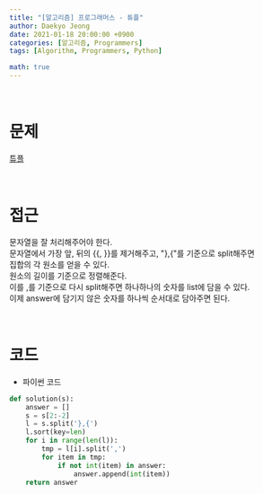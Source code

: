 ```yaml
---
title: "[알고리즘] 프로그래머스 - 튜플"
author: Daekyo Jeong
date: 2021-01-18 20:00:00 +0900
categories: [알고리즘, Programmers]
tags: [Algorithm, Programmers, Python]

math: true
---
```


<br/>

# **문제**


[튜플](https://programmers.co.kr/learn/courses/30/lessons/64065)

<br/>

# **접근**  

문자열을 잘 처리해주어야 한다.  
문자열에서 가장 앞, 뒤의 \{\{, \}\}를 제거해주고, "},{"를 기준으로 split해주면  
집합의 각 원소를 얻을 수 있다.  
원소의 길이를 기준으로 정렬해준다.  
이를 ,를 기준으로 다시 split해주면 하나하나의 숫자를 list에 담을 수 있다.  
이제 answer에 담기지 않은 숫자를 하나씩 순서대로 담아주면 된다.  


<br/>

# **코드**


- 파이썬 코드   

```py
def solution(s):
    answer = []
    s = s[2:-2]
    l = s.split('},{')
    l.sort(key=len)
    for i in range(len(l)):
        tmp = l[i].split(',')
        for item in tmp:
            if not int(item) in answer:
                answer.append(int(item))
    return answer
```


<br/>
